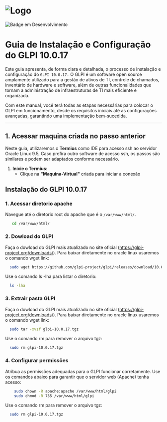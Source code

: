 # ![Logo](https://i.ibb.co/wpjxtkf/glpi.png)  
![Badge em Desenvolvimento](http://img.shields.io/static/v1?label=STATUS&message=EM%20DESENVOLVIMENTO&color=GREEN&style=for-the-badge)

# Guia de Instalação e Configuração do GLPI 10.0.17 

Este guia apresenta, de forma clara e detalhada, o processo de instalação e configuração do `GLPI 10.0.17.` O GLPI é um software open source amplamente utilizado para a gestão de ativos de TI, controle de chamados, inventário de hardware e software, além de outras funcionalidades que tornam a administração de infraestruturas de TI mais eficiente e organizada.

Com este manual, você terá todas as etapas necessárias para colocar o GLPI em funcionamento, desde os requisitos iniciais até as configurações avançadas, garantindo uma implementação bem-sucedida.

---

## 1. Acessar maquina criada no passo anterior 

Neste guia, utilizaremos o **Termius** como IDE para acesso ssh ao servidor Oracle Linux 9.5, Caso prefira outro software de acesso ssh, os passos são similares e podem ser adaptados conforme necessário.  

1. **Inicie o Termius**:  
   - Clique na **"Maquina-Virtual"** criada para iniciar a  conexão

## **Instalação do GLPI 10.0.17**  

### 1. **Acessar diretorio apache**

Navegue até o diretorio root do apache que é o `/var/www/html/`.

```bash
   cd /var/www/html/
```

### 2. **Dowload do GLPI**

Faça o dowload do GLPI mais atualizado no site oficial (https://glpi-project.org/downloads/).
Para baixar diretamente no oracle linux usaremos o comando wget link:

```bash
  sudo wget https://github.com/glpi-project/glpi/releases/download/10.0.17/glpi-10.0.17.tgz
```
Use o comando ls -lha para listar o diretorio:

```bash
  ls -lha
```

### 3. **Extrair pasta GLPI**

Faça o dowload do GLPI mais atualizado no site oficial (https://glpi-project.org/downloads/).
Para baixar diretamente no oracle linux usaremos o comando wget link:

```bash
  sudo tar -xvzf glpi-10.0.17.tgz
```
Use o comando rm para remover o arquivo tgz:

```bash
  sudo rm glpi-10.0.17.tgz
```
### 4. **Configurar permissões**

Atribua as permissões adequadas para o GLPI funcionar corretamente. Use os comandos abaixo para garantir que o servidor web (Apache) tenha acesso:

```bash
    sudo chown -R apache:apache /var/www/html/glpi
    sudo chmod -R 755 /var/www/html/glpi
```
Use o comando rm para remover o arquivo tgz:

```bash
  sudo rm glpi-10.0.17.tgz
```


